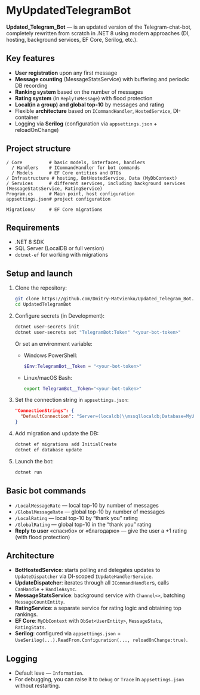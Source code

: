 # MyUpdatedTelegramBot

**Updated_Telegram_Bot** — is an updated version of the Telegram-chat-bot, completely rewritten from scratch in .NET 8 using modern approaches (DI, hosting, background services, EF Core, Serilog, etc.).

## Key features

- **User registration** upon any first message
- **Message counting** (MessageStatsService) with buffering and periodic DB recording
- **Ranking system** based on the number of messages
- **Rating system** (in `ReplyToMessage`) with flood protection
- **Local(in a group) and global top-10** by messages and rating
- Flexible **architecture** based on `ICommandHandler`, `HostedService`, DI-container
- Logging via **Serilog** (configuration via `appsettings.json` + reloadOnChange)

## Project structure

```
/ Core          # basic models, interfaces, handlers
  / Handlers    # ICommandHandler for bot commands
  / Models      # EF Core entities and DTOs
/ Infrastructure # hosting, BotHostedService, Data (MyDbContext)
/ Services      # different services, including background services (MessageStatsService, RatingService)
Program.cs      # Main point, host configuration
appsettings.json# project configuration

Migrations/     # EF Core migrations
```

## Requirements

- .NET 8 SDK
- SQL Server (LocalDB or full version)
- `dotnet-ef` for working with migrations

## Setup and launch

1. Clone the repository:
   ```bash
   git clone https://github.com/Dmitry-Matvienko/Updated_Telegram_Bot.git
   cd UpdatedTelegramBot
   ```

2. Configure secrets (in Development):
   ```bash
   dotnet user-secrets init
   dotnet user-secrets set "TelegramBot:Token" "<your-bot-token>"
   ```
   Or set an environment variable:
   - Windows PowerShell:
     ```powershell
     $Env:TelegramBot__Token = "<your-bot-token>"
     ```
   - Linux/macOS Bash:
     ```bash
     export TelegramBot__Token="<your-bot-token>"
     ```

3. Set the connection string in `appsettings.json`:
   ```json
   "ConnectionStrings": {
     "DefaultConnection": "Server=(localdb)\\mssqllocaldb;Database=MyUpdatedBotDb;Trusted_Connection=True;"
   }
   ```

4. Add migration and update the DB:
   ```bash
   dotnet ef migrations add InitialCreate
   dotnet ef database update
   ```

5. Launch the bot:
   ```bash
   dotnet run
   ```

## Basic bot commands

- `/LocalMessageRate` — local top-10 by number of messages
- `/GlobalMessageRate` — global top-10 by number of messages
- `/LocalRating` — local top-10 by “thank you” rating
- `/GlobalRating` — global top-10 in the “thank you” rating
- **Reply to user** «спасибо» or «благодарю» — give the user a +1 rating (with flood protection)

## Architecture

- **BotHostedService**: starts polling and delegates updates to `UpdateDispatcher` via DI-scoped `IUpdateHandlerService`.
- **UpdateDispatcher**: iterates through all `ICommandHandler`s, calls `CanHandle` + `HandleAsync`.
- **MessageStatsService**: background service with `Channel<>`, batching `MessageCountEntity`.
- **RatingService**: a separate service for rating logic and obtaining top rankings.
- **EF Core**: `MyDbContext` with `DbSet<UserEntity>`, `MessageStats`, `RatingStats`.
- **Serilog**: configured via `appsettings.json` + `UseSerilog(...).ReadFrom.Configuration(..., reloadOnChange:true)`.

## Logging

- Default leve — `Information`.
- For debugging, you can raise it to `Debug` or `Trace` in `appsettings.json` without restarting.